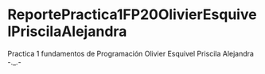 # ReportePractica1FP20OlivierEsquivelPriscilaAlejandra
Practica 1 fundamentos de Programación Olivier Esquivel Priscila Alejandra
-._.-
